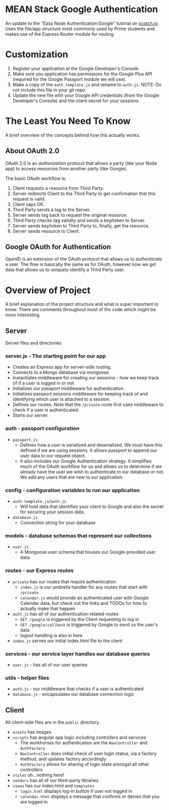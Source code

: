 # MEAN Stack Google Authentication
An update to the "Easy Node Authentication:Google" tutorial on [scotch.io]("https://scotch.io/tutorials/easy-node-authentication-google"). Uses the file/app structure most commonly used by Prime students and makes use of the Express Router module for routing.

# Customization
1. Register your application at the Google Developer's Console.
2. Make sure you application has permissions for the Google Plus API (required for the Google Passport module we will use).
3. Make a copy of the `auth.template.js`  and rename to `auth.js`. NOTE: Do not include this file in your git repo.
4. Update the new file with your Google API credentials (from the Google Developer's Console) and the client secret for your sessions.

# The Least You Need To Know
A brief overview of the concepts behind how this actually works.

## About OAuth 2.0
OAuth 2.0 is an *authorization* protocol that allows a party (like your Node app)
to access resources from another party (like Google).

The basic OAuth workflow is:

1. Client requests a resource from Third Party.
2. Server redirects Client to the Third Party to get confirmation that this request is valid.
3. Client says OK.
4. Third Party sends a tag to the Server.
5. Server sends tag back to request the original resource.
6. Third Party checks tag validity and sends a key/token to Server.
7. Server sends key/token to Third Party to, finally, get the resource.
8. Server sends resource to Client.

## Google OAuth for Authentication
OpenID is an extension of the OAuth protocol that allows us to *authenticate* a user. The flow is basically the same as for OAuth, however now we get data
that allows us to uniquely identify a Third Party user.

# Overview of Project
A brief explanation of the project structure and what is super important to know. There are comments throughout most of the code which might be more interesting.

## Server
Server files and directories

### server.js - The starting point for our app

* Creates an Express app for server-side routing.
* Connects to a Mongo database via mongoose.
* Instantiates middleware for creating our sessions - how we keep track of if a user is logged in or not.
* Initializes our passport middleware for authentication.
* Initializes passport sessions middleware for keeping track of and identifying which user is attached to a session.
* Defines our routes. Note that the `/private` route first uses middleware to check if a user is authenticated.
* Starts our server.

### auth - passport configuration
* `passport.js`
  * Defines how a user is serialized and deserialized. We must have this defined if we are using sessions. It allows passport to append our user data to our request object.
  * It also includes our Google Authentication strategy. It simplifies much of the OAuth workflow for us and allows us to determine if we already have the user we wish to authenticate in our database or not. We add any users that are new to our application.

### config - configuration variables to run our application
* `auth.template.js`/`auth.js`
  * Will hold data that identifies your client to Google and also the secret for securing your session data.
* `database.js`
  * Connection string for your database

### models - database schemas that represent our collections
* `user.js`
  * A Mongoose user schema that houses our Google-provided user data.

### routes - our Express routes
* `private` has our routes that require authentication
  * `index.js` is our umbrella handler for any routes that start with `/private`
  * `calendar.js` would provide an authenticated user with Google Calendar data, but check out the links and TODOs for how to actually make that happen
* `auth.js` has all of our authentication-related routes
  * `GET /google` is triggered by the Client requesting to log in
  * `GET /google/callback` is triggered by Google to send us the user's data
  * logout handling is also in here
* `index.js` serves our initial index.html file to the client

### services - our service layer handles our database queries
* `user.js` - has all of our user queries

### utils - helper files
* `auth.js` - our middleware that checks if a user is authenticated
* `database.js` - encapsulates our database connection logic

## Client
All client-side files are in the `public` directory.
* `assets` has images
* `scripts` has angular app logic including controllers and services
  * The workhorses for authentication are the `NavController` and `AuthFactory`
  * `NavController` does initial check of user login status, via a factory method, and updates factory accordingly
  * `AuthFactory` allows for sharing of login state amongst all other controllers
* `styles` uh...nothing here!
* `vendors` has all of our third-party libraries
* `views` has our index.html and `templates`
  * `login.html` displays log-in button if user not logged in
  * `calendar.html` displays a message that confirms or denies that you are logged in
